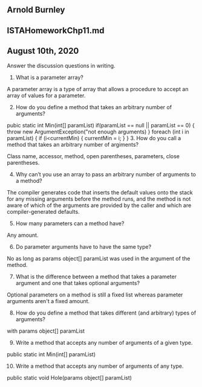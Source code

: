 ## Arnold Burnley
## ISTAHomeworkChp11.md
## August 10th, 2020


Answer the discussion questions in writing.
1. What is a parameter array?

A parameter array is a type of array that allows a procedure to accept an array of values for a parameter.

2. How do you define a method that takes an arbitrary number of arguments?

pubic static int Min(int[] paramList)
if(paramList == null || paramList == 0)
{
throw new ArgumentException("not enough arguments)
}
foreach (int i in paramList)
{
if (i<currentMin)
{
currentMin = i;
}
}
3. How do you call a method that takes an arbitrary number of argiments?

Class name, accessor, method, open parentheses, parameters, close parentheses.

4. Why can’t you use an array to pass an arbitrary number of arguments to a method?

The compiler generates code that inserts the default values onto the stack for any missing arguments before the method runs, and the method is not aware of which 
of the arguments are provided by the caller and which are compiler-generated defaults. 

5. How many parameters can a method have?

Any amount.

6. Do parameter arguments have to have the same type?

No as long as params object[] paramList was used in the argument of the method.

7. What is the difference between a method that takes a parameter argument and one that takes optional
arguments?

Optional parameters on a method is still a fixed list whereas parameter arguments aren't a fixed amount. 

8. How do you define a method that takes different (and arbitrary) types of arguments?

with params object[] paramList

9. Write a method that accepts any number of arguments of a given type.

public static int Min(int[] paramList)

10. Write a method that accepts any number of arguments of any type.

public static void Hole(params object[] paramList)